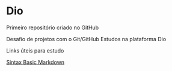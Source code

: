 # Dio
Primeiro repositório criado no GitHub

Desafio de projetos com o Git/GitHub
Estudos na plataforma Dio

Links úteis para estudo

[Sintax Basic Markdown](https://www.markdownguide.org/basic-syntax/)
